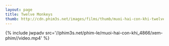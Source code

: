 ```yaml
---
layout: page
title: Twelve Monkeys
thumb: http://cdn.phim3s.net/images/films/thumb/muoi-hai-con-khi-twelve-monkeys-1995.jpg
---
```

{% include jwpadv src='//phim3s.net/phim-le/muoi-hai-con-khi_4866/xem-phim//video.mp4' %}